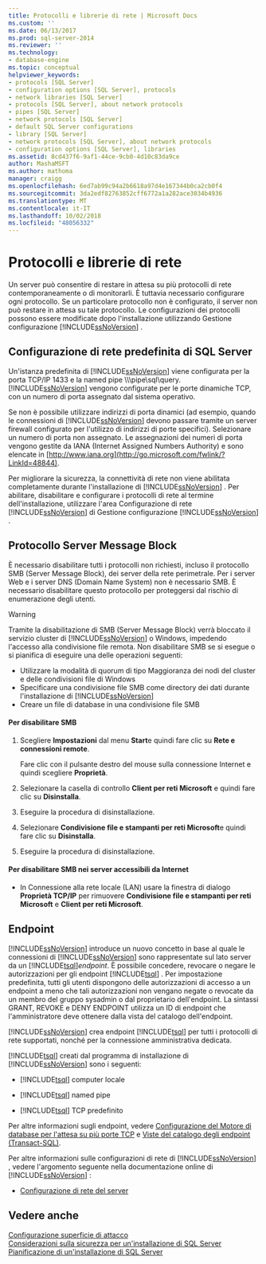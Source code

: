 ```yaml
---
title: Protocolli e librerie di rete | Microsoft Docs
ms.custom: ''
ms.date: 06/13/2017
ms.prod: sql-server-2014
ms.reviewer: ''
ms.technology:
- database-engine
ms.topic: conceptual
helpviewer_keywords:
- protocols [SQL Server]
- configuration options [SQL Server], protocols
- network libraries [SQL Server]
- protocols [SQL Server], about network protocols
- pipes [SQL Server]
- network protocols [SQL Server]
- default SQL Server configurations
- library [SQL Server]
- network protocols [SQL Server], about network protocols
- configuration options [SQL Server], libraries
ms.assetid: 8cd437f6-9af1-44ce-9cb0-4d10c83da9ce
author: MashaMSFT
ms.author: mathoma
manager: craigg
ms.openlocfilehash: 6ed7ab99c94a2b6618a97d4e167344b0ca2cb0f4
ms.sourcegitcommit: 3da2edf82763852cff6772a1a282ace3034b4936
ms.translationtype: MT
ms.contentlocale: it-IT
ms.lasthandoff: 10/02/2018
ms.locfileid: "48056332"
---
```

# <a name="network-protocols-and-network-libraries"></a>Protocolli e librerie di rete
  Un server può consentire di restare in attesa su più protocolli di rete contemporaneamente o di monitorarli. È tuttavia necessario configurare ogni protocollo. Se un particolare protocollo non è configurato, il server non può restare in attesa su tale protocollo. Le configurazioni dei protocolli possono essere modificate dopo l'installazione utilizzando Gestione configurazione [!INCLUDE[ssNoVersion](../../includes/ssnoversion-md.md)] .  
  
## <a name="default-sql-server-network-configuration"></a>Configurazione di rete predefinita di SQL Server  
 Un'istanza predefinita di [!INCLUDE[ssNoVersion](../../includes/ssnoversion-md.md)] viene configurata per la porta TCP/IP 1433 e la named pipe \\\\\pipe\sql\query. [!INCLUDE[ssNoVersion](../../includes/ssnoversion-md.md)] vengono configurate per le porte dinamiche TCP, con un numero di porta assegnato dal sistema operativo.  
  
 Se non è possibile utilizzare indirizzi di porta dinamici (ad esempio, quando le connessioni di [!INCLUDE[ssNoVersion](../../includes/ssnoversion-md.md)] devono passare tramite un server firewall configurato per l'utilizzo di indirizzi di porte specifici). Selezionare un numero di porta non assegnato. Le assegnazioni dei numeri di porta vengono gestite da IANA (Internet Assigned Numbers Authority) e sono elencate in [http://www.iana.org](http://go.microsoft.com/fwlink/?LinkId=48844).  
  
 Per migliorare la sicurezza, la connettività di rete non viene abilitata completamente durante l'installazione di [!INCLUDE[ssNoVersion](../../includes/ssnoversion-md.md)] . Per abilitare, disabilitare e configurare i protocolli di rete al termine dell'installazione, utilizzare l'area Configurazione di rete [!INCLUDE[ssNoVersion](../../includes/ssnoversion-md.md)] di Gestione configurazione [!INCLUDE[ssNoVersion](../../includes/ssnoversion-md.md)] .  
  
## <a name="server-message-block-protocol"></a>Protocollo Server Message Block  
 È necessario disabilitare tutti i protocolli non richiesti, incluso il protocollo SMB (Server Message Block), dei server della rete perimetrale. Per i server Web e i server DNS (Domain Name System) non è necessario SMB. È necessario disabilitare questo protocollo per proteggersi dal rischio di enumerazione degli utenti.  
  
> [!WARNING]  
>  Tramite la disabilitazione di SMB (Server Message Block) verrà bloccato il servizio cluster di [!INCLUDE[ssNoVersion](../../includes/ssnoversion-md.md)] o Windows, impedendo l'accesso alla condivisione file remota. Non disabilitare SMB se si esegue o si pianifica di eseguire una delle operazioni seguenti:  
>   
>  -   Utilizzare la modalità di quorum di tipo Maggioranza dei nodi del cluster e delle condivisioni file di Windows  
> -   Specificare una condivisione file SMB come directory dei dati durante l'installazione di [!INCLUDE[ssNoVersion](../../includes/ssnoversion-md.md)]  
> -   Creare un file di database in una condivisione file SMB  
  
#### <a name="to-disable-smb"></a>Per disabilitare SMB  
  
1.  Scegliere **Impostazioni** dal menu **Start**e quindi fare clic su **Rete e connessioni remote**.  
  
     Fare clic con il pulsante destro del mouse sulla connessione Internet e quindi scegliere **Proprietà**.  
  
2.  Selezionare la casella di controllo **Client per reti Microsoft** e quindi fare clic su **Disinstalla**.  
  
3.  Eseguire la procedura di disinstallazione.  
  
4.  Selezionare **Condivisione file e stampanti per reti Microsoft**e quindi fare clic su **Disinstalla**.  
  
5.  Eseguire la procedura di disinstallazione.  
  
#### <a name="to-disable-smb-on-servers-accessible-from-the-internet"></a>Per disabilitare SMB nei server accessibili da Internet  
  
-   In Connessione alla rete locale (LAN) usare la finestra di dialogo **Proprietà TCP/IP** per rimuovere **Condivisione file e stampanti per reti Microsoft** e **Client per reti Microsoft**.  
  
## <a name="endpoints"></a>Endpoint  
 [!INCLUDE[ssNoVersion](../../includes/ssnoversion-md.md)] introduce un nuovo concetto in base al quale le connessioni di [!INCLUDE[ssNoVersion](../../includes/ssnoversion-md.md)] sono rappresentate sul lato server da un [!INCLUDE[tsql](../../includes/tsql-md.md)]*endpoint*. È possibile concedere, revocare o negare le autorizzazioni per gli endpoint [!INCLUDE[tsql](../../includes/tsql-md.md)] . Per impostazione predefinita, tutti gli utenti dispongono delle autorizzazioni di accesso a un endpoint a meno che tali autorizzazioni non vengano negate o revocate da un membro del gruppo sysadmin o dal proprietario dell'endpoint. La sintassi GRANT, REVOKE e DENY ENDPOINT utilizza un ID di endpoint che l'amministratore deve ottenere dalla vista del catalogo dell'endpoint.  
  
 [!INCLUDE[ssNoVersion](../../includes/ssnoversion-md.md)] crea endpoint [!INCLUDE[tsql](../../includes/tsql-md.md)] per tutti i protocolli di rete supportati, nonché per la connessione amministrativa dedicata.  
  
 [!INCLUDE[tsql](../../includes/tsql-md.md)] creati dal programma di installazione di [!INCLUDE[ssNoVersion](../../includes/ssnoversion-md.md)] sono i seguenti:  
  
-   [!INCLUDE[tsql](../../includes/tsql-md.md)] computer locale  
  
-   [!INCLUDE[tsql](../../includes/tsql-md.md)] named pipe  
  
-   [!INCLUDE[tsql](../../includes/tsql-md.md)] TCP predefinito  
  
 Per altre informazioni sugli endpoint, vedere [Configurazione del Motore di database per l'attesa su più porte TCP](../../database-engine/configure-windows/configure-the-database-engine-to-listen-on-multiple-tcp-ports.md) e [Viste del catalogo degli endpoint &#40;Transact-SQL&#41;](/sql/relational-databases/system-catalog-views/endpoints-catalog-views-transact-sql).  
  
 Per altre informazioni sulle configurazioni di rete di [!INCLUDE[ssNoVersion](../../includes/ssnoversion-md.md)] , vedere l'argomento seguente nella documentazione online di [!INCLUDE[ssNoVersion](../../includes/ssnoversion-md.md)] :  
  
-   [Configurazione di rete del server](../../database-engine/configure-windows/server-network-configuration.md)  
  
## <a name="see-also"></a>Vedere anche  
 [Configurazione superficie di attacco](../../relational-databases/security/surface-area-configuration.md)   
 [Considerazioni sulla sicurezza per un'installazione di SQL Server](../../../2014/sql-server/install/security-considerations-for-a-sql-server-installation.md)   
 [Pianificazione di un'installazione di SQL Server](../../../2014/sql-server/install/planning-a-sql-server-installation.md)  
  
  
